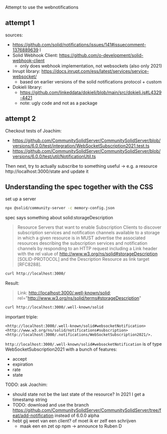 Attempt to use the webnotifications

## attempt 1
sources:

- https://github.com/solid/notifications/issues/141#issuecomment-1376889639
l
- Solid Webhook Client: https://github.com/o-development/solid-webhook-client
  - only does webhook implementation, not websockets (also only 2021)
- Inrupt library: https://docs.inrupt.com/ess/latest/services/service-websocket/
  - based on earlier versions of the solid notifications protocol + custom
- Dokieli library:
  - https://github.com/linkeddata/dokieli/blob/main/src/dokieli.js#L4329-4421
  - note: ugly code and not as a package
    

## attempt 2

Checkout tests of Joachim:
- https://github.com/CommunitySolidServer/CommunitySolidServer/blob/versions/6.0.0/test/integration/WebSocketSubscription2021.test.ts
- https://github.com/CommunitySolidServer/CommunitySolidServer/blob/versions/6.0.0/test/util/NotificationUtil.ts

Then next, try to actually subscribe to something useful -> e.g. a resource http://localhost:3000/state and update it

## Understanding the spec together with the CSS

set up a server
```sh
npx @solid/community-server -c memory-config.json 
```
spec says something about solid:storageDescription

> Resource Servers that want to enable Subscription Clients to discover subscription services and notification channels available to a storage in which a given resource is in MUST advertise the associated resources describing the subscription services and notification channels by responding to an HTTP request including a Link header with the rel value of http://www.w3.org/ns/solid#storageDescription [SOLID-PROTOCOL] and the Description Resource as link target [RFC8288].

```sh
curl http://localhost:3000/
```
Result: 
> Link: <http://localhost:3000/.well-known/solid>; rel="http://www.w3.org/ns/solid/terms#storageDescription"
```sh
curl http://localhost:3000/.well-known/solid
```
important triple:
```turtle
<http://localhost:3000/.well-known/solid#websocketNotification> <http://www.w3.org/ns/solid/notifications#subscription> <http://localhost:3000/.notifications/WebSocketSubscription2021/>.
```

`http://localhost:3000/.well-known/solid#websocketNotification` is of type WebSocketSubscription2021 with a bunch of features:
* accept
* expiration
* rate
* state

TODO: ask Joachim:
* should state not be the last state of the resource? In 2021 I get a timestamp string
* TODO: download and use the branch https://github.com/CommunitySolidServer/CommunitySolidServer/tree/feat/add-notification instead of 6.0.0 alpha
* hebt gij weet van een client? of moet ik er zelf een schrijven
  * maak een en zet op npm -> announce to Ruben D 
